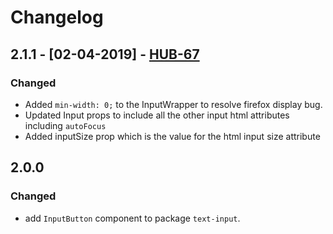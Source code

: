 # Changelog

## 2.1.1 - [02-04-2019] - [HUB-67](https://creditandfinance.atlassian.net/browse/HUB-67)
### Changed
- Added `min-width: 0;` to the InputWrapper to resolve firefox display bug.
- Updated Input props to include all the other input html attributes including `autoFocus`
- Added inputSize prop which is the value for the html input size attribute

## 2.0.0
### Changed
- add `InputButton` component to package `text-input`.





